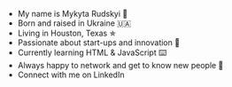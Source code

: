 - My name is Mykyta Rudskyi 🌿
- Born and raised in Ukraine 🇺🇦
- Living in Houston, Texas ✯
- Passionate about start-ups and innovation 🌌
- Currently learning HTML & JavaScript ⌨️
- Always happy to network and get to know new people 🙌
- Connect with me on <link href="https://www.linkedin.com/in/mrudskyi" target="_blank"/>LinkedIn</href>
